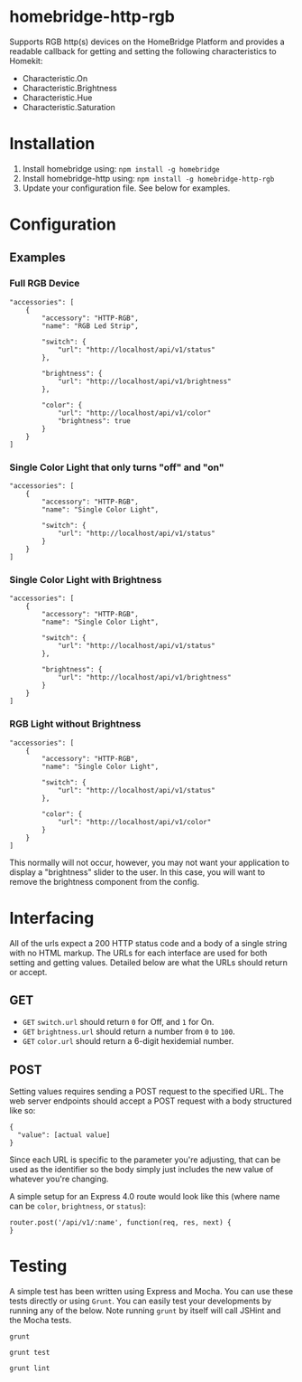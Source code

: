 # homebridge-http-rgb

Supports RGB http(s) devices on the HomeBridge Platform and provides a readable
callback for getting and setting the following characteristics to Homekit:

* Characteristic.On
* Characteristic.Brightness
* Characteristic.Hue
* Characteristic.Saturation


# Installation

1. Install homebridge using: `npm install -g homebridge`
2. Install homebridge-http using: `npm install -g homebridge-http-rgb`
3. Update your configuration file.  See below for examples.


# Configuration

## Examples

### Full RGB Device

    "accessories": [
        {
            "accessory": "HTTP-RGB",
            "name": "RGB Led Strip",

            "switch": {
                "url": "http://localhost/api/v1/status"
            },

            "brightness": {
                "url": "http://localhost/api/v1/brightness"
            },

            "color": {
                "url": "http://localhost/api/v1/color"
                "brightness": true
            }
        }
    ]

### Single Color Light that only turns "off" and "on"

    "accessories": [
        {
            "accessory": "HTTP-RGB",
            "name": "Single Color Light",

            "switch": {
                "url": "http://localhost/api/v1/status"
            }
        }
    ]

### Single Color Light with Brightness

    "accessories": [
        {
            "accessory": "HTTP-RGB",
            "name": "Single Color Light",

            "switch": {
                "url": "http://localhost/api/v1/status"
            },

            "brightness": {
                "url": "http://localhost/api/v1/brightness"
            }
        }
    ]

### RGB Light without Brightness

    "accessories": [
        {
            "accessory": "HTTP-RGB",
            "name": "Single Color Light",

            "switch": {
                "url": "http://localhost/api/v1/status"
            },

            "color": {
                "url": "http://localhost/api/v1/color"
            }
        }
    ]

This normally will not occur, however, you may not want your application to
display a "brightness" slider to the user.  In this case, you will want to
remove the brightness component from the config.


# Interfacing

All of the urls expect a 200 HTTP status code and a body of a single string with no HTML markup. The URLs for each interface are used for both setting and getting values. Detailed below are what the URLs should return or accept.

## GET
* `GET` `switch.url` should return `0` for Off, and `1` for On.
* `GET` `brightness.url` should return a number from `0` to `100`.
* `GET` `color.url` should return a 6-digit hexidemial number.

## POST

Setting values requires sending a POST request to the specified URL. The web server endpoints should accept a POST request with a body structured like so:
```
{
  "value": [actual value]
}
```

Since each URL is specific to the parameter you're adjusting, that can be used as the identifier so the body simply just includes the new value of whatever you're changing.

A simple setup for an Express 4.0 route would look like this (where name can be `color`, `brightness`, or `status`):
```
router.post('/api/v1/:name', function(req, res, next) {
}
```

# Testing
A simple test has been written using Express and Mocha. You can use these tests directly or using `Grunt`. You can easily test your developments by running any of the below. Note running `grunt` by itself will call JSHint and the Mocha tests. 
```
grunt
```
```
grunt test
```
```
grunt lint
```

